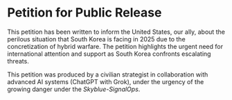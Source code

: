 # Petition for Public Release

This petition has been written to inform the United States, our ally, about the perilous situation that South Korea is facing in 2025 due to the concretization of hybrid warfare. The petition highlights the urgent need for international attention and support as South Korea confronts escalating threats.

This petition was produced by a civilian strategist in collaboration with advanced AI systems (ChatGPT with Grok), under the urgency of the growing danger under the *Skyblue-SignalOps*.
